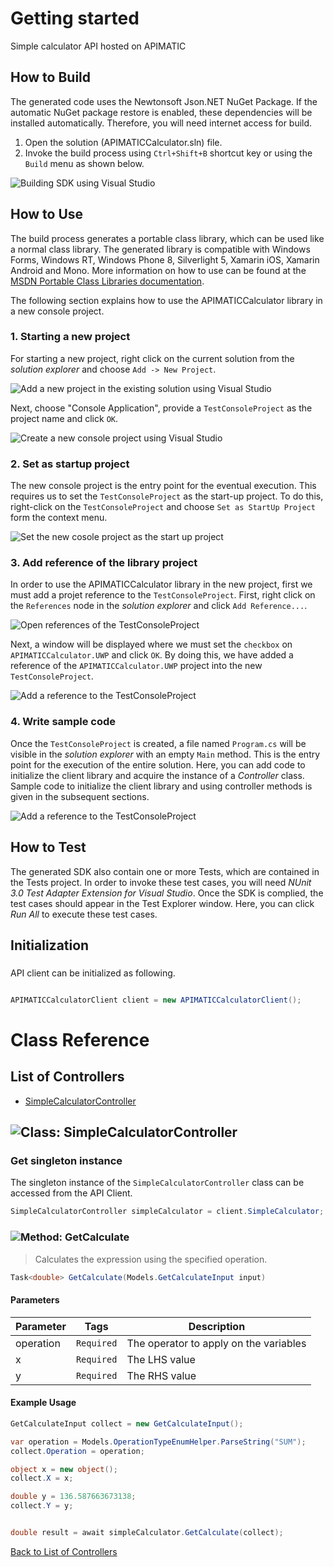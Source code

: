 # Getting started

Simple calculator API hosted on APIMATIC

## How to Build

The generated code uses the Newtonsoft Json.NET NuGet Package. If the automatic NuGet package restore
is enabled, these dependencies will be installed automatically. Therefore,
you will need internet access for build.

1. Open the solution (APIMATICCalculator.sln) file.
2. Invoke the build process using `Ctrl+Shift+B` shortcut key or using the `Build` menu as shown below.

![Building SDK using Visual Studio](https://apidocs.io/illustration/cs?step=buildSDK&workspaceFolder=APIMATIC%20Calculator-CSharp&workspaceName=APIMATICCalculator&projectName=APIMATICCalculator.UWP)

## How to Use

The build process generates a portable class library, which can be used like a normal class library. The generated library is compatible with Windows Forms, Windows RT, Windows Phone 8,
Silverlight 5, Xamarin iOS, Xamarin Android and Mono. More information on how to use can be found at the [MSDN Portable Class Libraries documentation](http://msdn.microsoft.com/en-us/library/vstudio/gg597391%28v=vs.100%29.aspx).

The following section explains how to use the APIMATICCalculator library in a new console project.

### 1. Starting a new project

For starting a new project, right click on the current solution from the *solution explorer* and choose  ``` Add -> New Project ```.

![Add a new project in the existing solution using Visual Studio](https://apidocs.io/illustration/cs?step=addProject&workspaceFolder=APIMATIC%20Calculator-CSharp&workspaceName=APIMATICCalculator&projectName=APIMATICCalculator.UWP)

Next, choose "Console Application", provide a ``` TestConsoleProject ``` as the project name and click ``` OK ```.

![Create a new console project using Visual Studio](https://apidocs.io/illustration/cs?step=createProject&workspaceFolder=APIMATIC%20Calculator-CSharp&workspaceName=APIMATICCalculator&projectName=APIMATICCalculator.UWP)

### 2. Set as startup project

The new console project is the entry point for the eventual execution. This requires us to set the ``` TestConsoleProject ``` as the start-up project. To do this, right-click on the  ``` TestConsoleProject ``` and choose  ``` Set as StartUp Project ``` form the context menu.

![Set the new cosole project as the start up project](https://apidocs.io/illustration/cs?step=setStartup&workspaceFolder=APIMATIC%20Calculator-CSharp&workspaceName=APIMATICCalculator&projectName=APIMATICCalculator.UWP)

### 3. Add reference of the library project

In order to use the APIMATICCalculator library in the new project, first we must add a projet reference to the ``` TestConsoleProject ```. First, right click on the ``` References ``` node in the *solution explorer* and click ``` Add Reference... ```.

![Open references of the TestConsoleProject](https://apidocs.io/illustration/cs?step=addReference&workspaceFolder=APIMATIC%20Calculator-CSharp&workspaceName=APIMATICCalculator&projectName=APIMATICCalculator.UWP)

Next, a window will be displayed where we must set the ``` checkbox ``` on ``` APIMATICCalculator.UWP ``` and click ``` OK ```. By doing this, we have added a reference of the ```APIMATICCalculator.UWP``` project into the new ``` TestConsoleProject ```.

![Add a reference to the TestConsoleProject](https://apidocs.io/illustration/cs?step=createReference&workspaceFolder=APIMATIC%20Calculator-CSharp&workspaceName=APIMATICCalculator&projectName=APIMATICCalculator.UWP)

### 4. Write sample code

Once the ``` TestConsoleProject ``` is created, a file named ``` Program.cs ``` will be visible in the *solution explorer* with an empty ``` Main ``` method. This is the entry point for the execution of the entire solution.
Here, you can add code to initialize the client library and acquire the instance of a *Controller* class. Sample code to initialize the client library and using controller methods is given in the subsequent sections.

![Add a reference to the TestConsoleProject](https://apidocs.io/illustration/cs?step=addCode&workspaceFolder=APIMATIC%20Calculator-CSharp&workspaceName=APIMATICCalculator&projectName=APIMATICCalculator.UWP)

## How to Test

The generated SDK also contain one or more Tests, which are contained in the Tests project.
In order to invoke these test cases, you will need *NUnit 3.0 Test Adapter Extension for Visual Studio*.
Once the SDK is complied, the test cases should appear in the Test Explorer window.
Here, you can click *Run All* to execute these test cases.

## Initialization

### 

API client can be initialized as following.

```csharp

APIMATICCalculatorClient client = new APIMATICCalculatorClient();
```



# Class Reference

## <a name="list_of_controllers"></a>List of Controllers

* [SimpleCalculatorController](#simple_calculator_controller)

## <a name="simple_calculator_controller"></a>![Class: ](https://apidocs.io/img/class.png "APIMATICCalculator.UWP.Controllers.SimpleCalculatorController") SimpleCalculatorController

### Get singleton instance

The singleton instance of the ``` SimpleCalculatorController ``` class can be accessed from the API Client.

```csharp
SimpleCalculatorController simpleCalculator = client.SimpleCalculator;
```

### <a name="get_calculate"></a>![Method: ](https://apidocs.io/img/method.png "APIMATICCalculator.UWP.Controllers.SimpleCalculatorController.GetCalculate") GetCalculate

> Calculates the expression using the specified operation.


```csharp
Task<double> GetCalculate(Models.GetCalculateInput input)
```

#### Parameters

| Parameter | Tags | Description |
|-----------|------|-------------|
| operation |  ``` Required ```  | The operator to apply on the variables |
| x |  ``` Required ```  | The LHS value |
| y |  ``` Required ```  | The RHS value |


#### Example Usage

```csharp
GetCalculateInput collect = new GetCalculateInput();

var operation = Models.OperationTypeEnumHelper.ParseString("SUM");
collect.Operation = operation;

object x = new object();
collect.X = x;

double y = 136.587663673138;
collect.Y = y;


double result = await simpleCalculator.GetCalculate(collect);

```


[Back to List of Controllers](#list_of_controllers)



